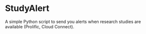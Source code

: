 # StudyAlert
A simple Python script to send you alerts when research studies are available (Prolific, Cloud Connect). 
